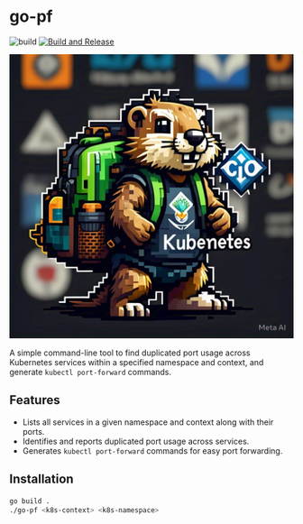 # go-pf

![build](https://github.com/evbruno/go-pf/actions/workflows/build.yml/badge.svg)
[![Build and Release](https://github.com/evbruno/go-pf/actions/workflows/release.yml/badge.svg)](https://github.com/evbruno/go-pf/actions/workflows/release.yml)

![go-pf logo|500](./go-pf.jpeg)

A simple command-line tool to find duplicated port usage across Kubernetes services within a specified namespace and context, and generate `kubectl port-forward` commands.

## Features

*   Lists all services in a given namespace and context along with their ports.
*   Identifies and reports duplicated port usage across services.
*   Generates `kubectl port-forward` commands for easy port forwarding.

## Installation

```bash
go build .
./go-pf <k8s-context> <k8s-namespace>
````

